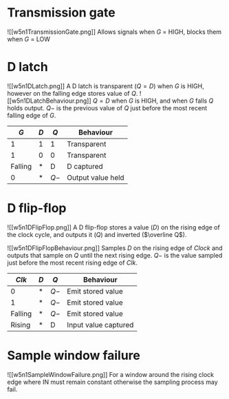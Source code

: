 # Transmission gate
![[w5n1TransmissionGate.png]]
Allows signals when $G$ = HIGH, blocks them when $G$ = LOW

# D latch
![[w5n1DLatch.png]]
A D latch is transparent ($Q=D$) when $G$ is HIGH, however on the falling edge stores value of $Q$.
![[w5n1DLatchBehaviour.png]]
$Q=D$ when $G$ is HIGH, and when $G$ falls $Q$ holds output.
$Q-$ is the previous value of $Q$ just before the most recent falling edge of $G$.

| $G$     | $D$ | $Q$  | Behaviour         |
| ------- | --- | ---- | ----------------- |
| 1       | 1   | 1    | Transparent       |
| 1       | 0   | 0    | Transparent       |
| Falling | *   | D    | D captured        |
| 0       | *   | $Q-$ | Output value held |

# D flip-flop
![[w5n1DFlipFlop.png]]
A D flip-flop stores a value ($D$) on the rising edge of the clock cycle, and outputs it ($Q$) and inverted ($\overline Q$).

![[w5n1DFlipFlopBehaviour.png]]
Samples $D$ on the rising edge of $Clock$ and outputs that sample on $Q$ until the next rising edge.
$Q-$ is the value sampled just before the most recent rising edge of $Clk$.

| $Clk$   | $D$ | $Q$  | Behaviour            |
| ------- | --- | ---- | -------------------- |
| 0       | *   | $Q-$ | Emit stored value    |
| 1       | *   | $Q-$ | Emit stored value    |
| Falling | *   | $Q-$ | Emit stored value    |
| Rising  | *   | D    | Input value captured |

# Sample window failure
![[w5n1SampleWindowFailure.png]]
For a window around the rising clock edge where IN must remain constant otherwise the sampling process may fail.
